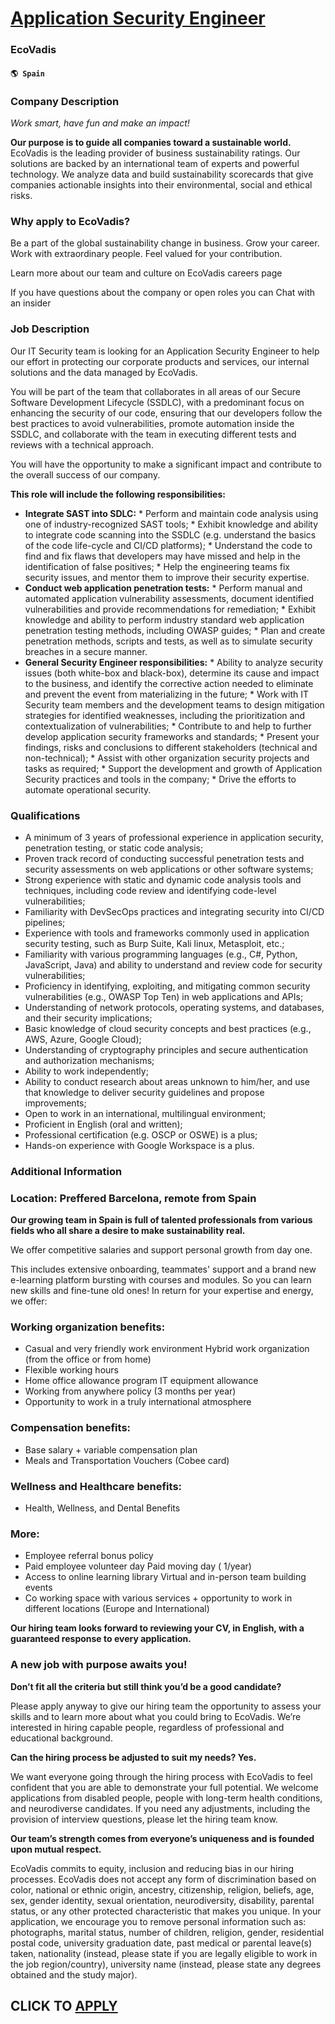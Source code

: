 # [Application Security Engineer](https://www.remotewlb.com/apply/application-security-engineer-70796)  
### EcoVadis  
#### `🌎 Spain`  

### Company Description

 _Work smart, have fun and make an impact!_

 **Our purpose is to guide all companies toward a sustainable world.** EcoVadis is the leading provider of business sustainability ratings. Our solutions are backed by an international team of experts and powerful technology. We analyze data and build sustainability scorecards that give companies actionable insights into their environmental, social and ethical risks.

### Why apply to EcoVadis?

Be a part of the global sustainability change in business. Grow your career. Work with extraordinary people. Feel valued for your contribution.

Learn more about our team and culture on EcoVadis careers page

If you have questions about the company or open roles you can Chat with an insider

### Job Description

Our IT Security team is looking for an Application Security Engineer to help our effort in protecting our corporate products and services, our internal solutions and the data managed by EcoVadis.

You will be part of the team that collaborates in all areas of our Secure Software Development Lifecycle (SSDLC), with a predominant focus on enhancing the security of our code, ensuring that our developers follow the best practices to avoid vulnerabilities, promote automation inside the SSDLC, and collaborate with the team in executing different tests and reviews with a technical approach.

You will have the opportunity to make a significant impact and contribute to the overall success of our company.

 **This role will include the following responsibilities:**

  *  **Integrate SAST into SDLC:**
    * Perform and maintain code analysis using one of industry-recognized SAST tools;
    * Exhibit knowledge and ability to integrate code scanning into the SSDLC (e.g. understand the basics of the code life-cycle and CI/CD platforms);
    * Understand the code to find and fix flaws that developers may have missed and help in the identification of false positives;
    * Help the engineering teams fix security issues, and mentor them to improve their security expertise.
  *  **Conduct web application penetration tests:**
    * Perform manual and automated application vulnerability assessments, document identified vulnerabilities and provide recommendations for remediation;
    * Exhibit knowledge and ability to perform industry standard web application penetration testing methods, including OWASP guides;
    * Plan and create penetration methods, scripts and tests, as well as to simulate security breaches in a secure manner.
  *  **General Security Engineer responsibilities:**
    * Ability to analyze security issues (both white-box and black-box), determine its cause and impact to the business, and identify the corrective action needed to eliminate and prevent the event from materializing in the future;
    * Work with IT Security team members and the development teams to design mitigation strategies for identified weaknesses, including the prioritization and contextualization of vulnerabilities;
    * Contribute to and help to further develop application security frameworks and standards;
    * Present your findings, risks and conclusions to different stakeholders (technical and non-technical);
    * Assist with other organization security projects and tasks as required;
    * Support the development and growth of Application Security practices and tools in the company;
    * Drive the efforts to automate operational security.

### Qualifications

  * A minimum of 3 years of professional experience in application security, penetration testing, or static code analysis;
  * Proven track record of conducting successful penetration tests and security assessments on web applications or other software systems;
  * Strong experience with static and dynamic code analysis tools and techniques, including code review and identifying code-level vulnerabilities;
  * Familiarity with DevSecOps practices and integrating security into CI/CD pipelines;
  * Experience with tools and frameworks commonly used in application security testing, such as Burp Suite, Kali linux, Metasploit, etc.;
  * Familiarity with various programming languages (e.g., C#, Python, JavaScript, Java) and ability to understand and review code for security vulnerabilities;
  * Proficiency in identifying, exploiting, and mitigating common security vulnerabilities (e.g., OWASP Top Ten) in web applications and APIs;
  * Understanding of network protocols, operating systems, and databases, and their security implications;
  * Basic knowledge of cloud security concepts and best practices (e.g., AWS, Azure, Google Cloud);
  * Understanding of cryptography principles and secure authentication and authorization mechanisms;
  * Ability to work independently;
  * Ability to conduct research about areas unknown to him/her, and use that knowledge to deliver security guidelines and propose improvements;
  * Open to work in an international, multilingual environment;
  * Proficient in English (oral and written);
  * Professional certification (e.g. OSCP or OSWE) is a plus;
  * Hands-on experience with Google Workspace is a plus.

### Additional Information

### Location: Preffered Barcelona, remote from Spain

 **Our growing team in Spain is full of talented professionals from various fields who all share a desire to make sustainability real.**

We offer competitive salaries and support personal growth from day one.

This includes extensive onboarding, teammates' support and a brand new e-learning platform bursting with courses and modules. So you can learn new skills and fine-tune old ones! In return for your expertise and energy, we offer:

### Working organization benefits:

  * Casual and very friendly work environment Hybrid work organization (from the office or from home)
  * Flexible working hours
  * Home office allowance program IT equipment allowance
  * Working from anywhere policy (3 months per year)
  * Opportunity to work in a truly international atmosphere

### Compensation benefits:

  * Base salary + variable compensation plan
  * Meals and Transportation Vouchers (Cobee card)

### Wellness and Healthcare benefits:

  * Health, Wellness, and Dental Benefits

### More:

  * Employee referral bonus policy
  * Paid employee volunteer day Paid moving day ( 1/year)
  * Access to online learning library Virtual and in-person team building events
  * Co working space with various services + opportunity to work in different locations (Europe and International)

 **Our hiring team looks forward to reviewing your CV, in English, with a guaranteed response to every application.**

### A new job with purpose awaits you!

 **Don’t fit all the criteria but still think you’d be a good candidate?**

Please apply anyway to give our hiring team the opportunity to assess your skills and to learn more about what you could bring to EcoVadis. We’re interested in hiring capable people, regardless of professional and educational background.

 **Can the hiring process be adjusted to suit my needs? Yes.**

We want everyone going through the hiring process with EcoVadis to feel confident that you are able to demonstrate your full potential. We welcome applications from disabled people, people with long-term health conditions, and neurodiverse candidates. If you need any adjustments, including the provision of interview questions, please let the hiring team know.

 **Our team’s strength comes from everyone’s uniqueness and is founded upon mutual respect.**

EcoVadis commits to equity, inclusion and reducing bias in our hiring processes. EcoVadis does not accept any form of discrimination based on color, national or ethnic origin, ancestry, citizenship, religion, beliefs, age, sex, gender identity, sexual orientation, neurodiversity, disability, parental status, or any other protected characteristic that makes you unique. In your application, we encourage you to remove personal information such as: photographs, marital status, number of children, religion, gender, residential postal code, university graduation date, past medical or parental leave(s) taken, nationality (instead, please state if you are legally eligible to work in the job region/country), university name (instead, please state any degrees obtained and the study major).

  
## CLICK TO [APPLY](https://www.remotewlb.com/apply/application-security-engineer-70796)


